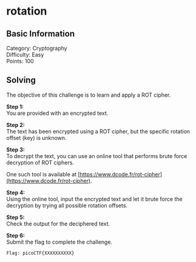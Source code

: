 # rotation

## Basic Information
Category: Cryptography  
Difficulty: Easy  
Points: 100  

## Solving
The objective of this challenge is to learn and apply a ROT cipher.

**Step 1:**  
You are provided with an encrypted text.

**Step 2:**   
The text has been encrypted using a ROT cipher, but the specific rotation offset (key) is unknown.

**Step 3:**   
To decrypt the text, you can use an online tool that performs brute force decryption of ROT ciphers.

One such tool is available at [https://www.dcode.fr/rot-cipher](https://www.dcode.fr/rot-cipher).

**Step 4:**   
Using the online tool, input the encrypted text and let it brute force the decryption by trying all possible rotation offsets.

**Step 5:**   
Check the output for the deciphered text.

**Step 6:**   
Submit the flag to complete the challenge.

```plaintext
Flag: picoCTF{XXXXXXXXXX}
